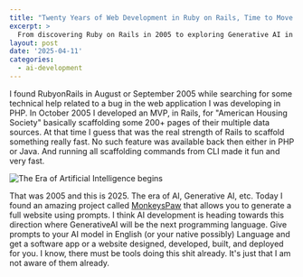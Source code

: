 ```yaml
---
title: "Twenty Years of Web Development in Ruby on Rails, Time to Move on to AI Development!"
excerpt: >
  From discovering Ruby on Rails in 2005 to exploring Generative AI in 2025, this post reflects on the evolution of web development—from scaffolding hundreds of pages via CLI to using natural language prompts to build entire websites. The future of coding might just be… not coding at all.
layout: post
date: '2025-04-11'
categories:
  - ai-development
---
```


I found RubyonRails in August or September 2005 while searching for some technical help related to a bug in the web application I was developing in PHP. In October 2005 I developed an MVP, in Rails, for "American Housing Society" basically scaffolding some 200+ pages of their multiple data sources. At that time I guess that was the real strength of Rails to scaffold something really fast. No such feature was available back then either in PHP or Java. And running all scaffolding commands from CLI made it fun and very fast.


![The Era of Artificial Intelligence begins](https://images.unsplash.com/photo-1677442136019-21780ecad995)

That was 2005 and this is 2025. The era of AI, Generative AI, etc. Today I found an amazing project called [MonkeysPaw](https://github.com/sublayerapp/monkeyspaw) that allows you to generate a full website using prompts. I think AI development is heading towards this direction where GenerativeAI will be the next programming language. Give prompts to your AI model in English (or your native possibly) Language and get a software app or a website designed, developed, built, and deployed for you. I know, there must be tools doing this shit already. It's just that I am not aware of them already.
